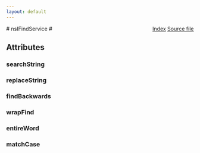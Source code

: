 ```yaml
---
layout: default
---
```

<div class='links' style='float:right'><a href="../index.html">Index</a>
<a href="http://dxr.mozilla.org/mozilla-central/source/toolkit/components/find/nsIFindService.idl">Source file</a>
</div>
# nsIFindService #

## Attributes ##

### searchString ###

### replaceString ###

### findBackwards ###

### wrapFind ###

### entireWord ###

### matchCase ###

